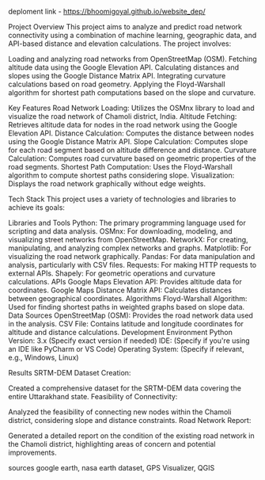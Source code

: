 
deploment link -   https://bhoomigoyal.github.io/website_dep/


Project Overview
This project aims to analyze and predict road network connectivity using a combination of machine learning, geographic data, and API-based distance and elevation calculations. The project involves:

Loading and analyzing road networks from OpenStreetMap (OSM).
Fetching altitude data using the Google Elevation API.
Calculating distances and slopes using the Google Distance Matrix API.
Integrating curvature calculations based on road geometry.
Applying the Floyd-Warshall algorithm for shortest path computations based on the slope and curvature.


Key Features
Road Network Loading: Utilizes the OSMnx library to load and visualize the road network of Chamoli district, India.
Altitude Fetching: Retrieves altitude data for nodes in the road network using the Google Elevation API.
Distance Calculation: Computes the distance between nodes using the Google Distance Matrix API.
Slope Calculation: Computes slope for each road segment based on altitude difference and distance.
Curvature Calculation: Computes road curvature based on geometric properties of the road segments.
Shortest Path Computation: Uses the Floyd-Warshall algorithm to compute shortest paths considering slope.
Visualization: Displays the road network graphically without edge weights.


Tech Stack
This project uses a variety of technologies and libraries to achieve its goals:

Libraries and Tools
Python: The primary programming language used for scripting and data analysis.
OSMnx: For downloading, modeling, and visualizing street networks from OpenStreetMap.
NetworkX: For creating, manipulating, and analyzing complex networks and graphs.
Matplotlib: For visualizing the road network graphically.
Pandas: For data manipulation and analysis, particularly with CSV files.
Requests: For making HTTP requests to external APIs.
Shapely: For geometric operations and curvature calculations.
APIs
Google Maps Elevation API: Provides altitude data for coordinates.
Google Maps Distance Matrix API: Calculates distances between geographical coordinates.
Algorithms
Floyd-Warshall Algorithm: Used for finding shortest paths in weighted graphs based on slope data.
Data Sources
OpenStreetMap (OSM): Provides the road network data used in the analysis.
CSV File: Contains latitude and longitude coordinates for altitude and distance calculations.
Development Environment
Python Version: 3.x (Specify exact version if needed)
IDE: (Specify if you're using an IDE like PyCharm or VS Code)
Operating System: (Specify if relevant, e.g., Windows, Linux)


Results
SRTM-DEM Dataset Creation:

Created a comprehensive dataset for the SRTM-DEM data covering the entire Uttarakhand state.
Feasibility of Connectivity:

Analyzed the feasibility of connecting new nodes within the Chamoli district, considering slope and distance constraints.
Road Network Report:

Generated a detailed report on the condition of the existing road network in the Chamoli district, highlighting areas of concern and potential improvements.

sources
google earth,
nasa earth dataset,
GPS Visualizer, 
QGIS



